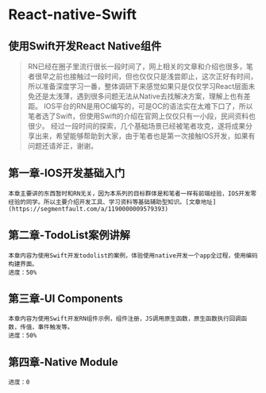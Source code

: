 # React-native-Swift

## 使用Swift开发React Native组件

> RN已经在圈子里流行很长一段时间了，网上相关的文章和介绍也很多，笔者很早之前也接触过一段时间，但也仅仅只是浅尝即止，这次正好有时间，所以准备深度学习一番，整体调研下来感觉如果只是仅仅学习React层面未免还是太浅薄，遇到很多问题无法从Native去找解决方案，理解上也有差距。
> IOS平台的RN是用OC编写的，可是OC的语法实在太难下口了，所以笔者选了Swift，但使用Swift的介绍在官网上仅仅只有一小段，民间资料也很少。
> 经过一段时间的探索，几个基础场景已经被笔者攻克，遂将成果分享出来，希望能够帮助到大家，由于笔者也是第一次接触IOS开发，如果有问题还请斧正，谢谢。

## 第一章-IOS开发基础入门
    本章主要讲的东西暂时和RN无关，因为本系列的目标群体是和笔者一样有前端经验，IOS开发零经验的同学。所以主要介绍开发工具、学习资料等基础辅助型知识。[文章地址](https://segmentfault.com/a/1190000009579393)

## 第二章-TodoList案例讲解
    本章内容为使用Swift开发todolist的案例，体验使用native开发一个app全过程，使用编码构建界面。
    进度：50%

## 第三章-UI Components
    本章内容为使用Swift开发RN组件示例，组件注册，JS调用原生函数，原生函数执行回调函数，传值，事件触发等。
    进度：50%

## 第四章-Native Module
    进度：0

